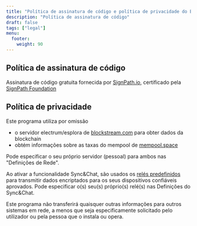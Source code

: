 ```yaml
---
title: "Política de assinatura de código e política de privacidade do Bitcoin Safe"
description: "Política de assinatura de código"
draft: false
tags: ["legal"]
menu:
  footer:
    weight: 90
---
```



## Política de assinatura de código


Assinatura de código gratuita fornecida por [SignPath.io](https://about.signpath.io/), certificado pela [SignPath Foundation](https://signpath.org/)


## Política de privacidade
Este programa utiliza por omissão
- o servidor electrum/esplora de [blockstream.com](https://blockstream.com/) para obter dados da blockchain
- obtém informações sobre as taxas do mempool de [mempool.space](https://mempool.space/)

Pode especificar o seu próprio servidor (pessoal) para ambos nas "Definições de Rede".

Ao ativar a funcionalidade Sync&Chat, são usados os [relés predefinidos](https://github.com/andreasgriffin/bitcoin-nostr-chat/blob/main/bitcoin_nostr_chat/default_relays.py) para transmitir dados encriptados para os seus dispositivos confiáveis aprovados. Pode especificar o(s) seu(s) próprio(s) relé(s) nas Definições do Sync&Chat.

Este programa não transferirá quaisquer outras informações para outros sistemas em rede, a menos que seja especificamente solicitado pelo utilizador ou pela pessoa que o instala ou opera.